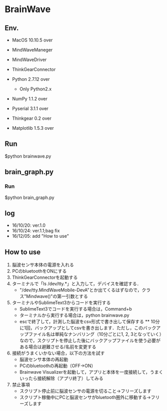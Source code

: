 # BrainWave

## Env.
* MacOS 10.10.5 over
* MindWaveManeger
* MindWaveDriver
* ThinkGearConnector

* Python 2.7.12 over
	* Only Python2.x
* NumPy 1.1.2 over
* Pyserial 3.1.1 over
* Thinkgear 0.2 over
* Matplotlib 1.5.3 over

## Run
$python brainwave.py

## brain_graph.py
### Run
$python brain_graph.py

## log
* 16/10/20: ver.1.0
* 16/10/24: ver.1.1;bag fix
* 16/12/05: add "How to use"

## How to use
1. 脳波センサ本体の電源を入れる
2. PCのbluetoothをONにする
3. ThinkGearConnectorを起動する
4. ターミナルで「ls /dev/tty.*」と入力して，デバイスを確認する．  
	* "/dev/tty.MindWaveMobile-DevA"とか出てくるはずなので，クラス"Mindwave()"の第一引数とする
5. ターミナルやSublimeText3からコードを実行する  
	* SublimeText3でコードを実行する場合は，Command+b
	* ターミナルから実行する場合は，python brainwave.py
	* escで終了して，計測した脳波をcsv形式で書き出して保存する 
	** 10分に1回，バックアップとしてcsvを書き出します．ただし，このバックアップファイル名は単純なナンバリング（10分ごとに1, 2, 3となっていく）なので，スクリプトを停止した後にバックアップファイルを使う必要がある場合は避難させる/名前を変更する 
6. 接続がうまくいかない場合，以下の方法を試す  
	* 脳波センサ本体の再起動  
	* PCのbluetoothの再起動（OFF→ON）  
	* Brainwave Visualizerを起動して，アプリと本体を一度接続して，うまくいったら接続解除（アプリ終了）してみる  
7. 禁止事項
	* スクリプト停止前に脳波センサの電源を切ること→フリーズします
	* スクリプト稼働中にPCと脳波センサがbluetooth圏外に移動する→フリーズします